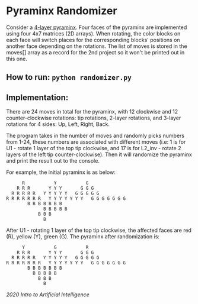 # Pyraminx Randomizer

Consider a [4-layer pyraminx](https://ruwix.com/twisty-puzzles/pyraminx-triangle-rubiks-cube/master-pyraminx/). 
Four faces of the pyraminx are implemented using four 4x7 matrices (2D arrays). When rotating, the color blocks on each face will switch places for the corresponding blocks' positions on another face depending on the rotations.
The list of moves is stored in the moves[] array as a record for the 2nd project so it won't be printed out in this one.

## How to run: `python randomizer.py`

## Implementation: 
There are 24 moves in total for the pyraminx, with 12 clockwise and 12 counter-clockwise rotations: tip rotations, 2-layer rotations, and 3-layer rotations for 4 sides: Up, Left, Right, Back.

The program takes in the number of moves and randomly picks numbers from 1-24, these numbers are associated with different moves (i.e: 1 is for U1 - rotate 1 layer of the top tip clockwise, and 17 is for L2_inv - rotate 2 layers of the left tip counter-clockwise). Then it will randomize the pyraminx and print the result out to the console.

For example, the initial pyraminx is as below:

	      R		      Y		      G
	    R R R 	    Y Y Y	    G G G
	  R R R R R	  Y Y Y Y Y	  G G G G G
	R R R R R R R	Y Y Y Y Y Y Y	G G G G G G G
			B B B B B B B
		          B B B B B
			    B B B
			      B
  
After U1 - rotating 1 layer of the top tip clockwise, the affected faces are red (R), yellow (Y), green (G). The pyraminx after randomization is:

	      Y		      G		      R
	    R R R 	    Y Y Y	    G G G
	  R R R R R	  Y Y Y Y Y	  G G G G G
	R R R R R R R	Y Y Y Y Y Y Y	G G G G G G G
			B B B B B B B
			  B B B B B
			    B B B
			      B

*2020 Intro to Artificial Intelligence*
